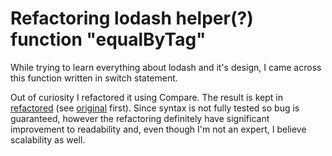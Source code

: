 # Refactoring lodash helper(?) function "equalByTag"
While trying to learn everything about lodash and it's design, I came across this function written in switch statement.

Out of curiosity I refactored it using Compare. The result is kept in [refactored](./refactored.js) (see [original](./original.js) first). Since syntax is not fully tested so bug is guaranteed, however the refactoring definitely have significant improvement to readability and, even though I'm not an expert, I believe scalability as well.
